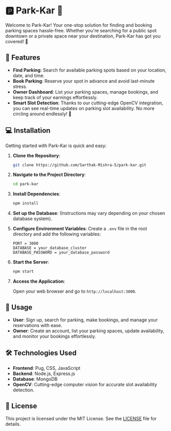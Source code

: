# 🅿️ Park-Kar 🚗

Welcome to Park-Kar! Your one-stop solution for finding and booking parking spaces hassle-free. Whether you're searching for a public spot downtown or a private space near your destination, Park-Kar has got you covered! 🌟

## 🚀 Features

- **Find Parking**: Search for available parking spots based on your location, date, and time.
- **Book Parking**: Reserve your spot in advance and avoid last-minute stress.
- **Owner Dashboard**: List your parking spaces, manage bookings, and keep track of your earnings effortlessly.
- **Smart Slot Detection**: Thanks to our cutting-edge OpenCV integration, you can see real-time updates on parking slot availability. No more circling around endlessly! 🎉

## 💻 Installation

Getting started with Park-Kar is quick and easy:

1. **Clone the Repository**:

   ```bash
   git clone https://github.com/Sarthak-Mishra-5/park-kar.git
   ```

2. **Navigate to the Project Directory**:

   ```bash
   cd park-kar
   ```

3. **Install Dependencies**:

   ```bash
   npm install
   ```

4. **Set up the Database**: (Instructions may vary depending on your chosen database system).

5. **Configure Environment Variables**: Create a `.env` file in the root directory and add the following variables:

   ```plaintext
   PORT = 3000
   DATABASE = your_database_cluster
   DATABASE_PASSWORD = your_database_password
   ```

6. **Start the Server**:

   ```bash
   npm start
   ```

7. **Access the Application**:

   Open your web browser and go to `http://localhost:3000`.

## 📝 Usage

- **User**: Sign up, search for parking, make bookings, and manage your reservations with ease.
- **Owner**: Create an account, list your parking spaces, update availability, and monitor your bookings effortlessly.

## 🛠️ Technologies Used

- **Frontend**: Pug, CSS, JavaScript
- **Backend**: Node.js, Express.js
- **Database**: MongoDB
- **OpenCV**: Cutting-edge computer vision for accurate slot availability detection.

## 📄 License

This project is licensed under the MIT License. See the [LICENSE](LICENSE) file for details.
